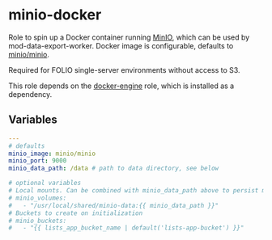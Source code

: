 # minio-docker

Role to spin up a Docker container running [MinIO](https://min.io/), which can be used by mod-data-export-worker. Docker image is configurable, defaults to [minio/minio](https://hub.docker.com/r/minio/minio).

Required for FOLIO single-server environments without access to S3.

This role depends on the [docker-engine](../docker-engine) role, which is installed as a dependency.

## Variables

```yaml
---
# defaults
minio_image: minio/minio
minio_port: 9000
minio_data_path: /data # path to data directory, see below

# optional variables
# Local mounts. Can be combined with minio_data_path above to persist minio storage
# minio_volumes:
#   - "/usr/local/shared/minio-data:{{ minio_data_path }}"
# Buckets to create on initialization
# minio_buckets:
#   - "{{ lists_app_bucket_name | default('lists-app-bucket') }}"
```
